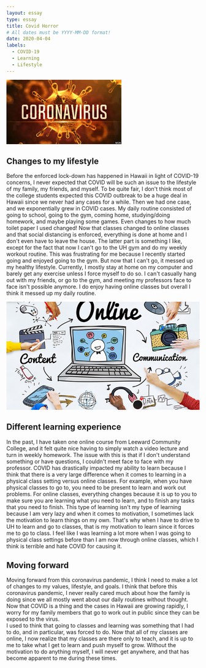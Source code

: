 ```yaml
---
layout: essay
type: essay
title: Covid Horror
# All dates must be YYYY-MM-DD format!
date: 2020-04-04
labels:
  - COVID-19
  - Learning
  - Lifestyle
---
```


<img class="ui medium right circular floated image" src="../images/corona-virus.jpg">

## Changes to my lifestyle
Before the enforced lock-down has happened in Hawaii in light of COVID-19 concerns, I never expected that COVID will be such an issue to the lifestyle of my family, my friends, and myself. To be quite fair, I don't think most of the college students expected this COVID outbreak to be a huge deal in Hawaii since we never had any cases for a while. Then we had one case, and we exponentially grew in COVID cases. My daily routine consisted of going to school, going to the gym, coming home, studying/doing homework, and maybe playing some games. Even changes to how much toilet paper I used changed! Now that classes changed to online classes and that social distancing is enforced, everything is done at home and I don't even have to leave the house. The latter part is something I like, except for the fact that now I can't go to the UH gym and do my weekly workout routine. This was frustrating for me because I recently started going and enjoyed going to the gym. But now that I can't go, it messed up my healthy lifestyle. Currently, I mostly stay at home on my computer and barely get any exercise unless I force myself to do so. I can't casually hang out with my friends, or go to the gym, and meeting my professors face to face isn't possible anymore. I do enjoy having online classes but overall I think it messed up my daily routine.

<img class="ui centered large rounded image" src="../images/online-classes.jpg">

## Different learning experience
In the past, I have taken one online course from Leeward Community College, and it felt quite nice having to simply watch a video lecture and turn in weekly homework. The issue with this is that if I don't understand something or have questions, I couldn't meet face to face with my professor. COVID has drastically impacted my ability to learn because I think that there is a very large difference when it comes to learning in a physical class setting versus online classes. For example, when you have physical classes to go to, you need to be present to learn and work out problems. For online classes, everything changes because it is up to you to make sure you are learning what you need to learn, and to finish any tasks that you need to finish. This type of learning isn't my type of learning because I am very lazy and when it comes to motivation, I sometimes lack the motivation to learn things on my own. That's why when I have to drive to UH to learn and go to classes, that is my motivation to learn since it forces me to go to class. I feel like I was learning a lot more when I was going to physical class settings before than I am now through online classes, which I think is terrible and hate COVID for causing it.

## Moving forward
Moving forward from this coronavirus pandemic, I think I need to make a lot of changes to my values, lifestyle, and goals. I think that before this coronavirus pandemic, I never really cared much about how the family is doing since we all mostly went about our daily routines without thought. Now that COVID is a thing and the cases in Hawaii are growing rapidly, I worry for my family members that go to work out in public since they can be exposed to the virus.<br>
I used to think that going to classes and learning was something that I had to do, and in particular, was forced to do. Now that all of my classes are online, I now realize that my classes are there only to teach, and it is up to me to take what I get to learn and push myself to grow. Without the motivation to do anything myself, I will never get anywhere, and that has become apparent to me during these times.
